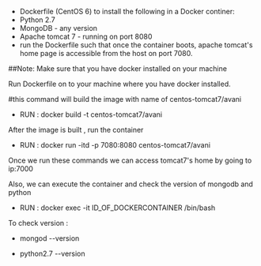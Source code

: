   - Dockerfile (CentOS 6) to install the following in a Docker continer:
  - Python 2.7
  - MongoDB - any version
  - Apache tomcat 7 - running on port 8080
  - run the Dockerfile such that once the container boots, apache tomcat's home page is accessible from the host on port 7080.

##Note: Make sure that you have docker installed on your machine

Run Dockerfile on to your machine where you have docker installed.

#this command will build the image with name of centos-tomcat7/avani

- RUN : docker build -t centos-tomcat7/avani  

After the image is built , run the container

- RUN : docker run -itd -p 7080:8080 centos-tomcat7/avani

Once we run these commands we can access tomcat7's home by going to ip:7000

Also, we can execute the container and check the version of mongodb and python

- RUN : docker exec -it ID_OF_DOCKERCONTAINER /bin/bash

To check version :

-   mongod --version

-   python2.7 --version




